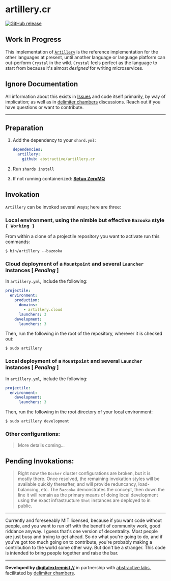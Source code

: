 # artillery.cr

[![GitHub release](https://img.shields.io/github/release/abstractive/artillery.cr.svg)](https://github.com/abstractive/artillery.cr/releases)

## Work In Progress

This implementation of [`Artillery`](https://github.com/abstractive/artillery) is the reference implementation for the other languages at present, until another language or language platform can out-perform `Crystal` in the wild. `Crystal` feels perfect as the language to start from because it's almost _designed_ for writing microservices.


## Ignore Documentation

All information about this exists in [Issues](https://github.com/abstractive/artillery.cr/issues) and code itself primarily, by way of implication; as well as in [delimiter chambers](https://github.com/delimiterchambers) discussions. Reach out if you have questions or want to contribute.

---

## Preparation

1. Add the dependency to your `shard.yml`:

   ```yaml
   dependencies:
     artillery:
       github: abstractive/artillery.cr
   ```

2. Run `shards install`

3. If not running containerized: **[Setup ZeroMQ](ZEROMQ.md)**


## Invokation

`Artillery` can be invoked several ways; here are three:

### Local environment, using the nimble but effective `Bazooka` style `{ Working }`

From within a clone of a projectile repository you want to activate run this commands:

```
$ bin/artillery --bazooka
```

### Cloud deployment of a `Mountpoint` and several `Launcher` instances [ *Pending* ]

In `artillery.yml`, include the following:

```yaml
projectile:
  environment:
    production:
      domains:
        - artillery.cloud
      launchers: 3
    development:
      launchers: 3
```

Then, run the following in the root of the repository, wherever it is checked out:

```
$ sudo artillery
```

### Local deployment of a `Mountpoint` and several `Launcher` instances [ *Pending* ]

In `artillery.yml`, include the following:

```yaml
projectile:
  environment:
    development:
      launchers: 3
```

Then, run the following in the root directory of your local environment:

```
$ sudo artillery development
```

### Other configurations:

> More details coming...

## Pending Invokations:

> Right now the `Docker` cluster configurations are broken, but it is mostly there. Once resolved, the remaining invokation styles will be available quickly thereafter, and will provide reduncancy, load-balancing, etc. The `Bazooka` demonstrates the concept, then down the line it will remain as the primary means of doing local development using the exact infrastructure `Shot` instances are deployed to in public.

---

Currently and foreseeably MIT licensed, because if you want code without people, and you want to run off with the benefit of community work, good riddance anyway. I guess that's one version of decentrality. Most people are just busy and trying to get ahead. So do what you're going to do, and if you've got too much going on to contribute, you're probably making a contribution to the world some other way. But don't be a stranger. This code is intended to bring people together and raise the bar.

---

**Developed by [digitalextremist //](https://github.com/digitalextremist)** in partnership with [abstractive labs](https://github.com/abstractive), facilitated by [delimiter chambers](http://github.com/delimiterchambers).
